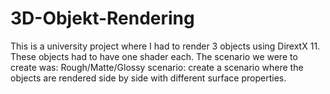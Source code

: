 # 3D-Objekt-Rendering

This is a university project where I had to render 3 objects using DirextX 11. These objects had to have one shader each. The scenario we were to create was:
Rough/Matte/Glossy scenario: create a scenario where the objects are rendered side by side with different surface properties.
